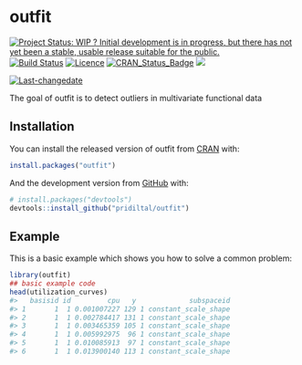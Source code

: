 
<!-- README.md is generated from README.Rmd. Please edit that file -->

# outfit

<!-- badges: start -->

[![Project Status: WIP ? Initial development is in progress, but there
has not yet been a stable, usable release suitable for the
public.](https://www.repostatus.org/badges/latest/wip.svg)](https://www.repostatus.org/#wip)
[![Build
Status](https://travis-ci.org/pridiltal/outfit.svg?branch=master)](https://travis-ci.org/pridiltal/outfit)
[![Licence](https://img.shields.io/badge/licence-GPL--3-blue.svg)](https://www.gnu.org/licenses/gpl-3.0.en.html)
[![CRAN\_Status\_Badge](http://www.r-pkg.org/badges/version/outfit)](https://cran.r-project.org/web/packages/outfit/index.html)
[![](http://cranlogs.r-pkg.org/badges/outfit)](http://cran.rstudio.com/web/packages/outfit/index.html)

[![Last-changedate](https://img.shields.io/badge/last%20change-2020--08--12-yellowgreen.svg)](/commits/master)
<!-- badges: end -->

The goal of outfit is to detect outliers in multivariate functional data

## Installation

You can install the released version of outfit from
[CRAN](https://CRAN.R-project.org) with:

``` r
install.packages("outfit")
```

And the development version from [GitHub](https://github.com/) with:

``` r
# install.packages("devtools")
devtools::install_github("pridiltal/outfit")
```

## Example

This is a basic example which shows you how to solve a common problem:

``` r
library(outfit)
## basic example code
head(utilization_curves)
#>   basisid id         cpu   y             subspaceid
#> 1       1  1 0.001007227 129 1 constant_scale_shape
#> 2       1  1 0.002784417 131 1 constant_scale_shape
#> 3       1  1 0.003465359 105 1 constant_scale_shape
#> 4       1  1 0.005992975  96 1 constant_scale_shape
#> 5       1  1 0.010085913  97 1 constant_scale_shape
#> 6       1  1 0.013900140 113 1 constant_scale_shape
```
